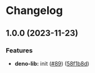 # Changelog

## 1.0.0 (2023-11-23)


### Features

* **deno-lib:** init ([#89](https://github.com/catppuccin/toolbox/issues/89)) ([58f1b8d](https://github.com/catppuccin/toolbox/commit/58f1b8d0c01d24a9cf39cbcb695469f776d004c8))

